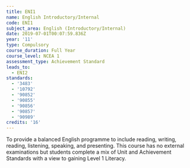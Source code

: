 ```yaml
---
title: ENI1
name: English Introductory/Internal
code: ENI1
subject_area: English (Introductory/Internal)
date: 2019-07-01T00:07:59.836Z
year: '11'
type: Compulsory
course_duration: Full Year
course_level: NCEA 1
assessment_type: Achievement Standard
leads_to:
  - ENI2
standards:
  - '3483'
  - '10792'
  - '90852'
  - '90855'
  - '90856'
  - '90857'
  - '90989'
credits: '16'
---
```

To provide a balanced English programme to include reading, writing, reading, listening, speaking, and presenting. This course has no external examinations but students complete a mix of Unit and Achievement Standards with a view to gaining Level 1 Literacy.

